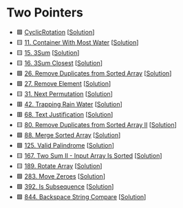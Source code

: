 # Two Pointers

- 🟩 [CyclicRotation](https://app.codility.com/programmers/lessons/2-arrays/cyclic_rotation/) [[Solution](./cyclicrotation.md)]
- 🟨 [11. Container With Most Water](https://leetcode.com/problems/container-with-most-water/) [[Solution](./11.container-with-most-water.md)]
- 🟨 [15. 3Sum](https://leetcode.com/problems/3sum/) [[Solution](./15.3sum.md)]
- 🟨 [16. 3Sum Closest](https://leetcode.com/problems/3sum-closest/) [[Solution](./16.3sum-closest.md)]
- 🟩 [26. Remove Duplicates from Sorted Array](https://leetcode.com/problems/remove-duplicates-from-sorted-array/) [[Solution](./26.remove-duplicates-from-sorted-array.md)]
- 🟩 [27. Remove Element](https://leetcode.com/problems/remove-element/) [[Solution](./27.remove-element.md)]
- 🟨 [31. Next Permutation](https://leetcode.com/problems/next-permutation/) [[Solution](./31.next-permutation.md)]
- 🟥 [42. Trapping Rain Water](https://leetcode.com/problems/trapping-rain-water/) [[Solution](./42.trapping-rain-water.md)]
- 🟥 [68. Text Justification](https://leetcode.com/problems/text-justification/) [[Solution](./68.text-justification.md)]
- 🟨 [80. Remove Duplicates from Sorted Array II](https://leetcode.com/problems/remove-duplicates-from-sorted-array-ii/) [[Solution](./80.remove-duplicates-from-sorted-array-ii.md)]
- 🟩 [88. Merge Sorted Array](https://leetcode.com/problems/merge-sorted-array/) [[Solution](./88.merge-sorted-array.md)]
- 🟩 [125. Valid Palindrome](https://leetcode.com/problems/valid-palindrome/) [[Solution](./125.valid-palindrome.md)]
- 🟨 [167. Two Sum II - Input Array Is Sorted](https://leetcode.com/problems/two-sum-ii-input-array-is-sorted/) [[Solution](./167.two-sum-ii---input-array-is-sorted.md)]
- 🟨 [189. Rotate Array](https://leetcode.com/problems/rotate-array/) [[Solution](./189.rotate-array.md)]
- 🟩 [283. Move Zeroes](https://leetcode.com/problems/move-zeroes/) [[Solution](./283.move-zeroes.md)]
- 🟩 [392. Is Subsequence](https://leetcode.com/problems/is-subsequence/) [[Solution](./392.is-subsequence.md)]
- 🟩 [844. Backspace String Compare](https://leetcode.com/problems/backspace-string-compare/) [[Solution](./844.backspace-string-compare.md)]
